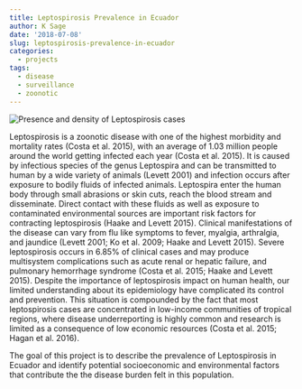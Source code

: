 ```yaml
---
title: Leptospirosis Prevalence in Ecuador
author: K Sage
date: '2018-07-08'
slug: leptospirosis-prevalence-in-ecuador
categories:
  - projects
tags:
  - disease
  - surveillance
  - zoonotic
---
```


![Presence and density of Leptospirosis cases](/project/2018-07-08-leptospirosis-prevalence-in-ecuador_files/LeptoMap.png)

Leptospirosis is a zoonotic disease with one of the highest morbidity and mortality rates (Costa et al. 2015), with an average of 1.03 million people around the world getting infected each year (Costa et al. 2015). It is caused by infectious species of the genus Leptospira and can be transmitted to human by a wide variety of animals (Levett 2001) and infection occurs after exposure to bodily fluids of infected animals. Leptospira enter the human body through small abrasions or skin cuts, reach the blood stream and disseminate. Direct contact with these fluids as well as exposure to contaminated environmental sources are important risk factors for contracting leptospirosis (Haake and Levett 2015).  Clinical manifestations of the disease can vary from flu like symptoms to fever, myalgia, arthralgia, and jaundice (Levett 2001; Ko et al. 2009; Haake and Levett 2015). Severe leptospirosis occurs in 6.85% of clinical cases and may produce multisystem complications such as acute renal or hepatic failure, and pulmonary hemorrhage syndrome (Costa et al. 2015; Haake and Levett 2015). Despite the importance of leptospirosis impact on human health, our limited understanding about its epidemiology have complicated its control and prevention.  This situation is compounded by the fact that most leptospirosis cases are concentrated in low-income communities of tropical regions, where disease underreporting is highly common and research is limited as a consequence of low economic resources (Costa et al. 2015; Hagan et al. 2016).  

The goal of this project is to describe the prevalence of Leptospirosis in Ecuador and identify potential socioeconomic and environmental factors that contribute the the disease burden felt in this population. 
